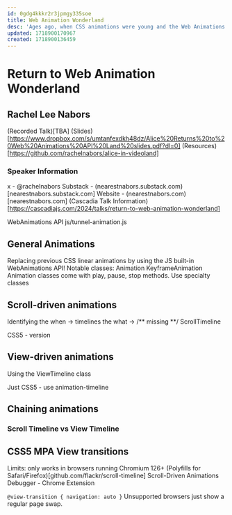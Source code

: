 ```yaml
---
id: 0gdg4kkkr2r3jpmgy335soe
title: Web Animation Wonderland
desc: 'Ages ago, when CSS animations were young and the Web Animations API had yet to ship in all browsers, before the time of JavaScript frameworks when JQuery could still be found on job postings, Rachel Nabors made a series of interactive, hand drawn Alice in Wonderland storybooks using polyfills and some clever hacks. Today, jump down the rabbit hole again with brand new CSS and Web APIs that bring your wildest dreams to life. Join Alice, Rachel, and the Hipster White Rabbit as they refactor Alice in Web Animation Land.'
updated: 1718900170967
created: 1718900136459
---
```



# Return to Web Animation Wonderland
## Rachel Lee Nabors
(Recorded Talk)[TBA]
(Slides)[https://www.dropbox.com/s/umtanfexdkh48dz/Alice%20Returns%20to%20Web%20Animations%20API%20Land%20slides.pdf?dl=0]
(Resources)[https://github.com/rachelnabors/alice-in-videoland]


### Speaker Information
x - @rachelnabors
Substack - (nearestnabors.substack.com)[nearestnabors.substack.com]
Website - (nearestnabors.com)[nearestnabors.com]
(Cascadia Talk Information)[https://cascadiajs.com/2024/talks/return-to-web-animation-wonderland]

WebAnimations API
js/tunnel-animation.js

## General Animations
Replacing previous CSS linear animations by using the JS built-in WebAnimations API!
Notable classes:
Animation
KeyframeAnimation
Animation classes come with play, pause, stop methods.
Use specialty classes 

## Scroll-driven animations
Identifying the when -> timelines
the what -> /** missing **/ 
ScrollTimeline

CSS5 - version

## View-driven animations
Using the ViewTimeline class

Just CSS5 - use animation-timeline

## Chaining animations
### Scroll Timeline vs View Timeline


## CSS5 MPA View transitions
Limits: only works in browsers running Chromium 126+
(Polyfills for Safari/Firefox)[github.com/flackr/scroll-timeline]
Scroll-Driven Animations Debugger - Chrome Extension

`` @view-transition { navigation: auto } ``
Unsupported browsers just show a regular page swap.